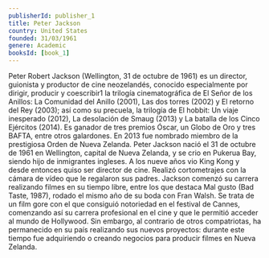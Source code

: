 ```yaml
---
publisherId: publisher_1
title: Peter Jackson
country: United States
founded: 31/03/1961
genere: Academic
booksId: [book_1]
---
```


Peter Robert Jackson (Wellington, 31 de octubre de 1961) es un director, guionista y productor de cine neozelandés, conocido especialmente por dirigir, producir y coescribir1​ la trilogía cinematográfica de El Señor de los Anillos: La Comunidad del Anillo (2001), Las dos torres (2002) y El retorno del Rey (2003); así como su precuela, la trilogía de El hobbit: Un viaje inesperado (2012), La desolación de Smaug (2013) y La batalla de los Cinco Ejércitos (2014). Es ganador de tres premios Óscar, un Globo de Oro y tres BAFTA, entre otros galardones. En 2013 fue nombrado miembro de la prestigiosa Orden de Nueva Zelanda.
Peter Jackson nació el 31 de octubre de 1961 en Wellington, capital de Nueva Zelanda, y se crio en Pukerua Bay, siendo hijo de inmigrantes ingleses. A los nueve años vio King Kong y desde entonces quiso ser director de cine. Realizó cortometrajes con la cámara de vídeo que le regalaron sus padres. Jackson comenzó su carrera realizando filmes en su tiempo libre, entre los que destaca Mal gusto (Bad Taste, 1987), rodado el mismo año de su boda con Fran Walsh. Se trata de un film gore con el que consiguió notoriedad en el festival de Cannes, comenzando así su carrera profesional en el cine y que le permitió acceder al mundo de Hollywood. Sin embargo, al contrario de otros compatriotas, ha permanecido en su país realizando sus nuevos proyectos: durante este tiempo fue adquiriendo o creando negocios para producir filmes en Nueva Zelanda.